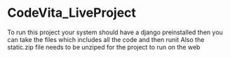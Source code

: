 # CodeVita_LiveProject
To run this project your system should have a django preinstalled then you can take the files which includes all the code and then runit 
Also the static.zip file needs to be unziped for the project to run on the web
